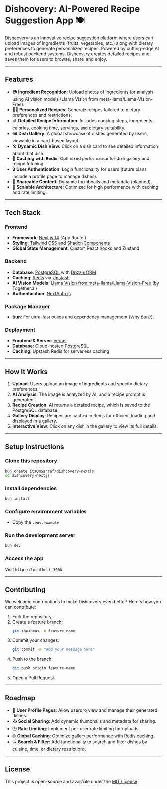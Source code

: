 # **Dishcovery: AI-Powered Recipe Suggestion App** 🍽️

Dishcovery is an innovative recipe suggestion platform where users can upload images of ingredients (fruits, vegetables, etc.) along with dietary preferences to generate personalized recipes. Powered by cutting-edge AI and robust backend systems, Dishcovery creates detailed recipes and saves them for users to browse, share, and enjoy.

---

## **Features**

- 📷 **Ingredient Recognition**: Upload photos of ingredients for analysis using AI vision models (Llama Vision from meta-llama/Llama-Vision-Free).
- 🧑‍🍳 **Personalized Recipes**: Generate recipes tailored to dietary preferences and restrictions.
- 📊 **Detailed Recipe Information**: Includes cooking steps, ingredients, calories, cooking time, servings, and dietary suitability.
- 🖼️ **Dish Gallery**: A global showcase of dishes generated by users, viewable in a card-based layout.
- 🛠️ **Dynamic Dish View**: Click on a dish card to see detailed information about that dish.
- 🔁 **Caching with Redis**: Optimized performance for dish gallery and recipe fetching.
- 🔒 **User Authentication**: Login functionality for users (future plans include a profile page to manage dishes).
- 🔗 **Shareable Content**: Dynamic thumbnails and metadata (planned).
- 🚀 **Scalable Architecture**: Optimized for high performance with caching and rate limiting.

---

## **Tech Stack**

### **Frontend**

- **Framework**: [Next.js 14](https://nextjs.org/) (App Router)
- **Styling**: [Tailwind CSS](https://tailwindcss.com/) and [Shadcn Components](https://shadcn.dev/)
- **Global State Management**: Custom React hooks and Zustand

### **Backend**

- **Database**: [PostgreSQL](https://www.postgresql.org/) with [Drizzle ORM](https://orm.drizzle.team/)
- **Caching**: [Redis](https://redis.io/) via [Upstash](https://upstash.com/)
- **AI Vision Models**: [Llama Vision from meta-llama/Llama-Vision-Free](https://example.com/) (by Together.ai)
- **Authentication**: [NextAuth.js](https://next-auth.js.org/)

### **Package Manager**

- **Bun**: For ultra-fast builds and dependency management ([Why Bun?](https://bun.sh/)).

### **Deployment**

- **Frontend & Server**: [Vercel](https://vercel.com/)
- **Database**: Cloud-hosted PostgreSQL
- **Caching**: Upstash Redis for serverless caching

---

## **How It Works**

1. **Upload**: Users upload an image of ingredients and specify dietary preferences.
2. **AI Analysis**: The image is analyzed by AI, and a recipe prompt is generated.
3. **Recipe Creation**: AI returns a detailed recipe, which is saved to the PostgreSQL database.
4. **Gallery Display**: Recipes are cached in Redis for efficient loading and displayed in a gallery.
5. **Interactive View**: Click on any dish in the gallery to view its full details.

---

## **Setup Instructions**

### Clone this repository

```bash
bun create itsOmSarraf/dishcovery-nextjs
cd dishcovery-nextjs
```

### Install dependencies

```bash
bun install
```

### Configure environment variables

- Copy the `.env.example`

### Run the development server

```bash
bun dev
```

### Access the app

Visit `http://localhost:3000`.

---

## **Contributing**

We welcome contributions to make Dishcovery even better! Here's how you can contribute:

1. Fork the repository.
2. Create a feature branch:
   ```bash
   git checkout -b feature-name
   ```
3. Commit your changes:
   ```bash
   git commit -m "Add your message here"
   ```
4. Push to the branch:
   ```bash
   git push origin feature-name
   ```
5. Open a Pull Request.

---

## **Roadmap**

- 🚧 **User Profile Pages**: Allow users to view and manage their generated dishes.
- 📤 **Social Sharing**: Add dynamic thumbnails and metadata for sharing.
- 🕒 **Rate Limiting**: Implement per-user rate limiting for uploads.
- 🌐 **Global Caching**: Optimize gallery performance with Redis caching.
- 🔍 **Search & Filter**: Add functionality to search and filter dishes by cuisine, time, or dietary restrictions.

---

## **License**

This project is open-source and available under the [MIT License](https://opensource.org/licenses/MIT).
